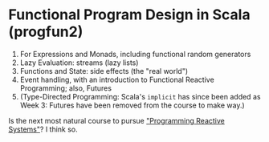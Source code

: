 # Functional Program Design in Scala (progfun2)

1. For Expressions and Monads, including functional random generators
2. Lazy Evaluation: streams (lazy lists)
3. Functions and State: side effects (the "real world")
4. Event handling, with an introduction to Functional Reactive Programming; also, Futures
5. (Type-Directed Programming: Scala's `implicit` has since been added as Week 3: Futures have been removed from the course to make way.)

Is the next most natural course to pursue ["Programming Reactive Systems"](https://www.edx.org/course/programming-reactive-systems)? I think so.
